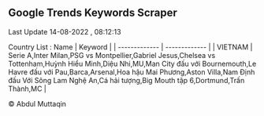 

## Google Trends Keywords Scraper 
 
Last Update 14-08-2022 , 08:12:13

Country List :
 Name  | Keyword |
| ------------- | ------------- |
| VIETNAM | Serie A,Inter Milan,PSG vs Montpellier,Gabriel Jesus,Chelsea vs Tottenham,Huỳnh Hiểu Minh,Diệu Nhi,MU,Man City đấu với Bournemouth,Le Havre đấu với Pau,Barca,Arsenal,Hoa hậu Mai Phương,Aston Villa,Nam Định đấu Với Sông Lam Nghệ An,Cá hải tượng,Big Mouth tập 6,Dortmund,Trấn Thành,MC |



© Abdul Muttaqin 
